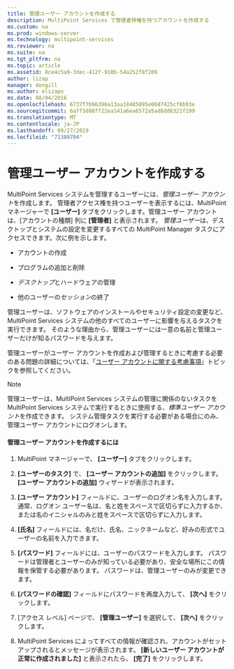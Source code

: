 ```yaml
---
title: 管理ユーザー アカウントを作成する
description: MultiPoint Services で管理者特権を持つアカウントを作成する
ms.custom: na
ms.prod: windows-server
ms.technology: multipoint-services
ms.reviewer: na
ms.suite: na
ms.tgt_pltfrm: na
ms.topic: article
ms.assetid: 8ce4c5a9-3dec-412f-910b-54a252f8f209
author: lizap
manager: dongill
ms.author: elizapo
ms.date: 08/04/2016
ms.openlocfilehash: 6737f7b96396a13aa18485095e0687425cf8b93e
ms.sourcegitcommit: 6aff3d88ff22ea141a6ea6572a5ad8dd6321f199
ms.translationtype: MT
ms.contentlocale: ja-JP
ms.lasthandoff: 09/27/2019
ms.locfileid: "71389704"
---
```

# <a name="create-an-administrative-user-account"></a>管理ユーザー アカウントを作成する
MultiPoint Services システムを管理するユーザーには、*管理ユーザー アカウント*を作成します。 管理者アクセス権を持つユーザーを表示するには、MultiPoint マネージャーで **[ユーザー]** タブをクリックします。管理ユーザー アカウントは、[アカウントの種類] 列に **[管理者]** と表示されます。 *管理ユーザー*は、デスクトップとシステムの設定を変更するすべての MultiPoint Manager タスクにアクセスできます。次に例を示します。  
  
-   アカウントの作成  
  
-   プログラムの追加と削除  
  
-   *デスクトップ*とハードウェアの管理  
  
-   他のユーザーの*セッション*の終了  
  
管理ユーザーは、ソフトウェアのインストールやセキュリティ設定の変更など、MultiPoint Services システムの他のすべてのユーザーに影響を与えるタスクを実行できます。 そのような理由から、管理ユーザーには一意の名前と管理ユーザーだけが知るパスワードを与えます。  
  
管理ユーザーがユーザー アカウントを作成および管理するときに考慮する必要のある問題の詳細については、「[ユーザー アカウントに関する考慮事項](User-Account-Considerations.md)」トピックを参照してください。  
  
> [!NOTE]  
> 管理ユーザーは、MultiPoint Services システムの管理に関係のないタスクを MultiPoint Services システムで実行するときに使用する、*標準ユーザー アカウント*を作成できます。 システム管理タスクを実行する必要がある場合にのみ、管理ユーザー アカウントにログオンします。  
  
#### <a name="to-create-an-administrative-user-account"></a>管理ユーザー アカウントを作成するには  
  
1.  MultiPoint マネージャーで、 **[ユーザー]** タブをクリックします。  
  
2.  **[ユーザーのタスク]** で、 **[ユーザー アカウントの追加]** をクリックします。 **[ユーザー アカウントの追加]** ウィザードが表示されます。  
  
3.  **[ユーザー アカウント]** フィールドに、ユーザーのログオン名を入力します。 通常、ログオン ユーザー名は、名と姓をスペースで区切らずに入力するか、または名のイニシャルのみと姓をスペースで区切らずに入力します。  
  
4.  **[氏名]** フィールドには、名だけ、氏名、ニックネームなど、好みの形式でユーザーの名前を入力できます。  
  
5.  **[パスワード]** フィールドには、ユーザーのパスワードを入力します。 パスワードは管理者とユーザーのみが知っている必要があり、安全な場所にこの情報を保管する必要があります。 パスワードは、管理ユーザーのみが変更できます。  
  
6.  **[パスワードの確認]** フィールドにパスワードを再度入力して、 **[次へ]** をクリックします。  
  
7.  [アクセス レベル] ページで、 **[管理ユーザー]** を選択して、 **[次へ]** をクリックします。  
  
8.  MultiPoint Services によってすべての情報が確認され、アカウントがセットアップされるとメッセージが表示されます。 **[新しいユーザー アカウントが正常に作成されました]** と表示されたら、 **[完了]** をクリックします。  
